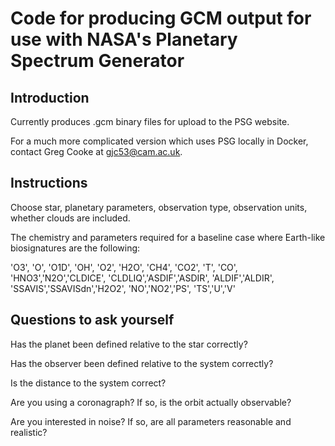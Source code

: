 # Code for producing GCM output for use with NASA's Planetary Spectrum Generator

## Introduction 

Currently produces .gcm binary files for upload to the PSG website.

For a much more complicated version which uses PSG locally in Docker, contact Greg Cooke at gjc53@cam.ac.uk.

## Instructions

Choose star, planetary parameters, observation type, observation units, whether clouds are included.

The chemistry and parameters required for a baseline case where Earth-like biosignatures are the following:

'O3', 'O', 'O1D', 'OH', 'O2', 'H2O', 
'CH4', 'CO2', 'T', 'CO', 'HNO3','N2O','CLDICE',
'CLDLIQ','ASDIF','ASDIR', 'ALDIF','ALDIR', 
'SSAVIS','SSAVISdn','H2O2', 'NO','NO2','PS',
'TS','U','V'


## Questions to ask yourself

Has the planet been defined relative to the star correctly?

Has the observer been defined relative to the system correctly?

Is the distance to the system correct?

Are you using a coronagraph? If so, is the orbit actually observable?

Are you interested in noise? If so, are all parameters reasonable and realistic?

 
